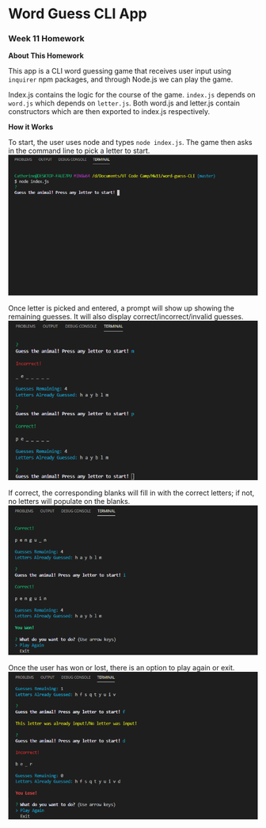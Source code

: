 # Word Guess CLI App

### Week 11 Homework
**About This Homework**

This app is a CLI word guessing game that receives user input using `inquirer` npm packages, and through Node.js we can play the game.

Index.js contains the logic for the course of the game. `index.js` depends on `word.js` which depends on `letter.js`. Both word.js and letter.js contain constructors which are then exported to index.js respectively. 

  
**How it Works**

To start, the user uses node and types `node index.js`. The game then asks in the command line to pick a letter to start.
![Starting Point](/images/CLI-1-start.png)

Once letter is picked and entered, a prompt will show up showing the remaining guesses. It will also display correct/incorrect/invalid guesses. 
![Correct and Incorrect Choices Displayed](/images/CLI-2-correct-incorrect.png)

If correct, the corresponding blanks will fill in with the correct letters; if not, no letters will populate on the blanks.
![Correct Guess and Win! Option to Exit or Play Again](/images/CLI-3-win.png)

Once the user has won or lost, there is an option to play again or exit.
![Invalid Option, Incorrect Guess, and Loss! Option to Exit or Play Again](/images/CLI-4-invalid-lose.png)


